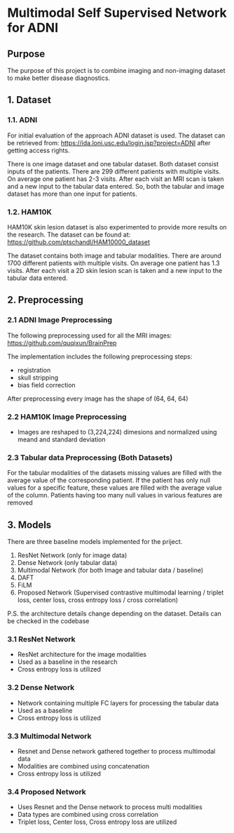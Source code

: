 # Multimodal Self Supervised Network for ADNI

## Purpose

The purpose of this project is to combine imaging and non-imaging dataset to make better disease diagnostics.

## 1. Dataset

### 1.1. ADNI

For initial evaluation of the approach ADNI dataset is used. The dataset can be retrieved from: https://ida.loni.usc.edu/login.jsp?project=ADNI after getting access rights.

There is one image dataset and one tabular dataset. Both dataset consist inputs of the patients. There are 299 different patients with multiple visits. On average one patient has 2-3 visits. After each visit an MRI scan is taken and a new input to the tabular data entered. So, both the tabular and image dataset has more than one input for patients.

### 1.2. HAM10K

HAM10K skin lesion dataset is also experimented to provide more results on the research. The dataset can be found at: https://github.com/ptschandl/HAM10000_dataset

The dataset contains both image and tabular modalities. There are around 1700 different patients with multiple visits. On average one patient has 1.3 visits. After each visit a 2D skin  lesion scan is taken and a new input to the tabular data entered.

## 2. Preprocessing

### 2.1 ADNI Image Preprocessing

The following preprocessing used for all the MRI images: https://github.com/quqixun/BrainPrep

The implementation includes the following preprocessing steps:

- registration
- skull stripping
- bias field correction

After preprocessing every image has the shape of (64, 64, 64)

### 2.2 HAM10K Image Preprocessing
- Images are reshaped to (3,224,224) dimesions and normalized using meand and standard deviation

### 2.3 Tabular data Preprocessing (Both Datasets)

For the tabular modalities of the datasets missing values are filled with the average value of the corresponding patient. 
If the patient has only null values for a specific feature, these values are filled with the average value of the column.
Patients having too many null values in various features are removed


## 3. Models

There are three baseline models implemented for the priject.

1. ResNet Network (only for image data)
2. Dense Network (only tabular data)
3. Multimodal Network (for both Image and tabular data / baseline)
4. DAFT
5. FiLM
6. Proposed Network (Supervised contrastive multimodal learning / triplet loss, center loss, cross entropy loss / cross correlation)

P.S. the architecture details change depending on the dataset. Details can be checked in the codebase

### 3.1 ResNet Network
- ResNet architecture for the image modalities
- Used as a baseline in the research
- Cross entropy loss is utilized

### 3.2 Dense Network
- Network containing multiple FC layers for processing the tabular data
- Used as a baseline
- Cross entropy loss is utilized

### 3.3 Multimodal Network
- Resnet and Dense network gathered together to process multimodal data
- Modalities are combined using concatenation
- Cross entropy loss is utilized

### 3.4 Proposed Network
- Uses Resnet and the Dense network to process multi modalities
- Data types are combined using cross correlation
- Triplet loss, Center loss, Cross entropy loss are utilized

